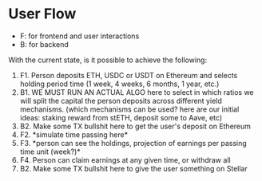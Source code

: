 # User Flow

- F: for frontend and user interactions
- B: for backend

With the current state, is it possible to achieve the following:

1. F1. Person deposits ETH, USDC or USDT on Ethereum and selects holding period time (1 week, 4 weeks, 6 months, 1 year, etc.)
2. B1. WE MUST RUN AN ACTUAL ALGO here to select in which ratios we will split the capital the person deposits across different yield mechanisms. (which mechanisms can be used? here are our initial ideas: staking reward from stETH, deposit some to Aave, etc)
3. B2. Make some TX bullshit here to get the user's deposit on Ethereum
4. F2. \*simulate time passing here\*
5. F3. \*person can see the holdings, projection of earnings per passing time unit (week?)\*
6. F4. Person can claim earnings at any given time, or withdraw all
7. B2. Make some TX bullshit here to give the user something on Stellar